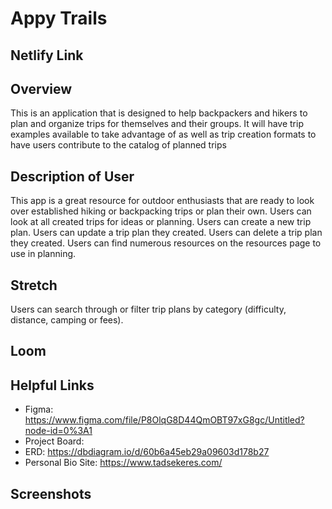 # Appy Trails
## Netlify Link

## Overview 
This is an application that is designed to help backpackers and hikers to plan and organize trips for themselves and their groups. It will have trip examples available to take advantage of as well as trip creation formats to have users contribute to the catalog of planned trips

## Description of User 
This app is a great resource for outdoor enthusiasts that are ready to look over established hiking or backpacking trips or plan their own.
Users can look at all created trips for ideas or planning.
Users can create a new trip plan.
Users can update a trip plan they created.
Users can delete a trip plan they created.
Users can find numerous resources on the resources page to use in planning.

## Stretch
Users can search through or filter trip plans by category (difficulty, distance, camping or fees).

## Loom 

## Helpful Links
- Figma: https://www.figma.com/file/P8OlqG8D44QmOBT97xG8gc/Untitled?node-id=0%3A1
- Project Board: 
- ERD: https://dbdiagram.io/d/60b6a45eb29a09603d178b27
- Personal Bio Site: https://www.tadsekeres.com/

## Screenshots
